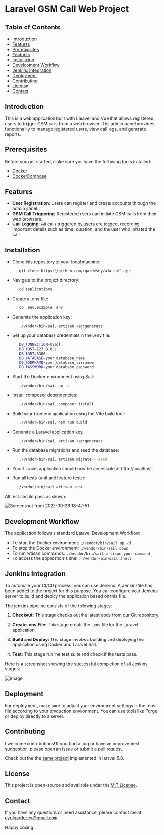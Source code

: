 # Laravel GSM Call Web Project

## Table of Contents

- [Introduction](#introduction)
- [Features](#features)
- [Prerequisites](#prerequisites)
- [Features](#features)
- [Installation](#installation)
- [Development Workflow](#development-workflow)
- [Jenkins Integration](#jenkins-integration)
- [Deployment](#deployment)
- [Contributing](#contributing)
- [License](#license)
- [Contact](#contact)
  

## Introduction

This is a web application built with Laravel and Vue that allows registered users to trigger GSM calls from a web browser. The admin panel provides functionality to manage registered users, view call logs, and generate reports.


## Prerequisites

Before you get started, make sure you have the following tools installed:

- [Docker](https://docs.docker.com/get-docker/)
- [DockerCompose](https://docs.docker.com/compose/install/)

## Features

- **User Registration**: Users can register and create accounts through the admin panel.
- **GSM Call Triggering**: Registered users can initiate GSM calls from their web browsers.
- **Call Logging**: All calls triggered by users are logged, recording important details such as time, duration, and the user who initiated the call


## Installation

- Clone this repository to your local machine:
  ```bash
     git clone https://github.com/cgardesey/afa_call.git
- Navigate to the project directory:
   ```bash
      cd applications
- Create a .env file:
   ```bash
      cp .env.example .env
- Generate the application key:
   ```bash
      ./vendor/bin/sail artisan key:generate
- Set up your database credentials in the .env file:
   ```bash
      DB_CONNECTION=mysql
      DB_HOST=127.0.0.1
      DB_PORT=3306
      DB_DATABASE=your_database_name
      DB_USERNAME=your_database_username
      DB_PASSWORD=your_database_password
- Start the Docker environment using Sail:
   ```bash
      ./vendor/bin/sail up -d
- Install composer dependencies:
   ```bash
      ./vendor/bin/sail composer install
 - Build your frontend application using the Vite build tool:
    ```bash
       ./vendor/bin/sail npm run build     
- Generate a Laravel application key:
   ```bash
      ./vendor/bin/sail artisan key:generate
- Run the database migrations and seed the database:
   ```bash
      ./vendor/bin/sail artisan migrate --seed
- Your Laravel application should now be accessible at http://localhost.
- Run all tests (unit and feature tests):

  ```bash
    ./vendor/bin/sail artisan test
All test should pass as shown:

![Screenshot from 2023-09-26 13-47-51](https://github.com/cgardesey/afa_call/assets/10109354/242f73bd-ffa8-40fd-9236-b5d4419884ae)


## Development Workflow

The application follows a standard Laravel Development Workflow:

-  To start the Docker environment: `./vendor/bin/sail up -d`
-  To stop the Docker environment: `./vendor/bin/sail down`
-  To run artisan commands: `./vendor/bin/sail artisan your-command`
-  To access the application's shell: `./vendor/bin/sail shell`

## Jenkins Integration
To automate your CI/CD process, you can use Jenkins. A Jenkinsfile has been added to the project for this purpose. You can configure your Jenkins server to build and deploy the application based on this file.

The jenkins pipeline consists of the following stages:

1. **Checkout**: This stage checks out the latest code from our Git repository.

2. **Create .env File**: This stage create the `.env` file for the Laravel application.

3. **Build and Deploy**: This stage involves building and deploying the application using Docker and Laravel Sail.

4. **Test**: This stage run the test suite and check if the tests pass.

Here is a screenshot showing the successful completion of all Jenkins stages:

![image](https://github.com/cgardesey/afa_call/assets/10109354/ff2dd92d-26dc-4cde-a829-de4251284195)


## Deployment

For deployment, make sure to adjust your environment settings in the .env file according to your production environment. You can use tools like Forge or deploy directly to a server.

## Contributing

I welcome contributions! If you find a bug or have an improvement suggestion, please open an issue or submit a pull request.

Check out the the [same project](https://github.com/cgardesey/afa_call_verify) implemented in laravel 5.8.

## License

This project is open-source and available under the [MIT License](https://opensource.org/licenses/MIT).

## Contact

If you have any questions or need assistance, please contact me at cyrilgardesey@gmail.com.

Happy coding!

   

